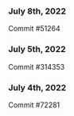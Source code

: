### July 8th, 2022

Commit #51264

### July 5th, 2022

Commit #314353


### July 4th, 2022

Commit #72281
